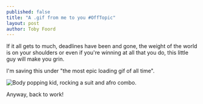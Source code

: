```yaml
---
published: false
title: "A .gif from me to you #OffTopic"
layout: post
author: Toby Foord
---
```


If it all gets to much, deadlines have been and gone, the weight of the world is on your shoulders or even if you're winning at all that you do, this little guy will make you grin.

I'm saving this under "the most epic loading gif of all time".

![Body popping kid, rocking a suit and afro combo.]({{site.baseurl}}/blog/images/200.gif)

Anyway, back to work!